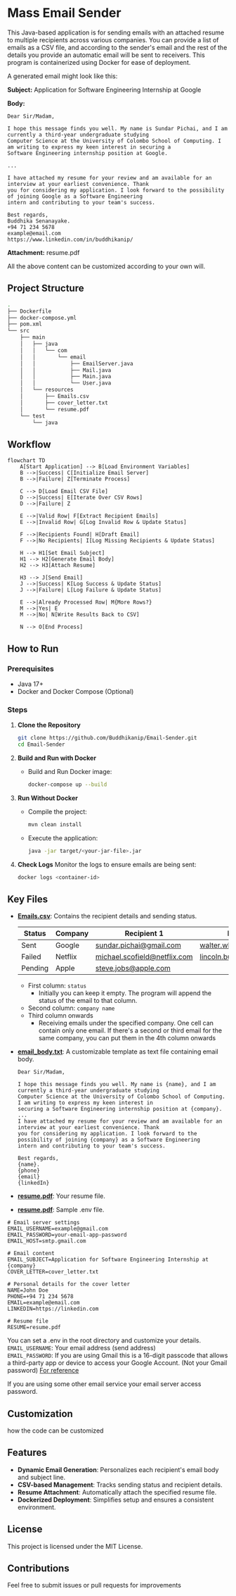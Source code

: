 # Mass Email Sender

This Java-based application is for sending emails with an attached resume to multiple recipients across various companies. You can provide a list of emails as a CSV file, and according to the sender's email and the rest of the details you provide an automatic email will be sent to receivers. This program is containerized using Docker for ease of deployment.


A generated email might look like this:

**Subject:** Application for Software Engineering Internship at Google

**Body:**

```text
Dear Sir/Madam,

I hope this message finds you well. My name is Sundar Pichai, and I am currently a third-year undergraduate studying 
Computer Science at the University of Colombo School of Computing. I am writing to express my keen interest in securing a 
Software Engineering internship position at Google.

...

I have attached my resume for your review and am available for an interview at your earliest convenience. Thank
you for considering my application. I look forward to the possibility of joining Google as a Software Engineering
intern and contributing to your team's success.

Best regards,
Buddhika Senanayake.
+94 71 234 5678
example@email.com
https://www.linkedin.com/in/buddhikanip/
```
**Attachment:** resume.pdf


All the above content can be customized according to your own will.

## Project Structure

```bash
.
├── Dockerfile
├── docker-compose.yml
├── pom.xml
└── src
    ├── main
    │   ├── java
    │   │   └── com
    │   │       └── email
    │   │           ├── EmailServer.java
    │   │           ├── Mail.java
    │   │           ├── Main.java
    │   │           └── User.java
    │   └── resources
    │       ├── Emails.csv
    │       ├── cover_letter.txt
    │       └── resume.pdf
    └── test
        └── java
```

## Workflow

```mermaid
flowchart TD
    A[Start Application] --> B[Load Environment Variables]
    B -->|Success| C[Initialize Email Server]
    B -->|Failure| Z[Terminate Process]

    C --> D[Load Email CSV File]
    D -->|Success| E[Iterate Over CSV Rows]
    D -->|Failure| Z

    E -->|Valid Row| F[Extract Recipient Emails]
    E -->|Invalid Row| G[Log Invalid Row & Update Status]

    F -->|Recipients Found| H[Draft Email]
    F -->|No Recipients| I[Log Missing Recipients & Update Status]

    H --> H1[Set Email Subject]
    H1 --> H2[Generate Email Body]
    H2 --> H3[Attach Resume]

    H3 --> J[Send Email]
    J -->|Success| K[Log Success & Update Status]
    J -->|Failure| L[Log Failure & Update Status]

    E -->|Already Processed Row| M{More Rows?}
    M -->|Yes| E
    M -->|No| N[Write Results Back to CSV]

    N --> O[End Process]
```



## How to Run

### Prerequisites

- Java 17+
- Docker and Docker Compose (Optional)

### Steps

1. **Clone the Repository**

   ```bash
   git clone https://github.com/Buddhikanip/Email-Sender.git
   cd Email-Sender
   ```

2. **Build and Run with Docker**

    - Build and Run Docker image:
      ```bash
      docker-compose up --build
      ```

3. **Run Without Docker**

    - Compile the project:
      ```bash
      mvn clean install
      ```
    - Execute the application:
      ```bash
      java -jar target/<your-jar-file>.jar
      ```

4. **Check Logs**
   Monitor the logs to ensure emails are being sent:

   ```bash
   docker logs <container-id>
   ```


## Key Files

- **[Emails.csv](src/main/resources/Emails.csv)**: Contains the recipient details and sending status.
    
    | Status  | Company | Recipient 1                  | Recipient 2                 | Recipient 3             |
    |---------|---------|------------------------------|-----------------------------|-------------------------|
    | Sent    | Google  | sundar.pichai@gmail.com      | walter.white@gmail.com      | jesse.pinkman@gmail.com |
    | Failed  | Netflix | michael.scofield@netflix.com | lincoln.burrows@netflix.com |
    | Pending | Apple   | steve.jobs@apple.com         |

    - First column: `status`
        - Initially you can keep it empty. The program will append the status of the email to that column. 
    - Second column: `company name`
    - Third column onwards
        - Receiving emails under the specified company. One cell can contain only one email. If there's a second or third email for the same company, you can put them in the 4th column onwards
        
- **[email\_body.txt](src/main/resources/email_body.txt)**: A customizable template as text file containing email body.

  ```text
  Dear Sir/Madam,

  I hope this message finds you well. My name is {name}, and I am currently a third-year undergraduate studying 
  Computer Science at the University of Colombo School of Computing. I am writing to express my keen interest in 
  securing a Software Engineering internship position at {company}.
  ...
  I have attached my resume for your review and am available for an interview at your earliest convenience. Thank
  you for considering my application. I look forward to the possibility of joining {company} as a Software Engineering
  intern and contributing to your team's success.

  Best regards,
  {name}.
  {phone}
  {email}
  {linkedIn}
  ```

- **[resume.pdf](src/main/resources/resume.pdf)**: Your resume file.
- **[resume.pdf](src/main/resources/resume.pdf)**: Sample .env file.
  
```env
# Email server settings
EMAIL_USERNAME=example@gmail.com
EMAIL_PASSWORD=your-email-app-password
EMAIL_HOST=smtp.gmail.com

# Email content
EMAIL_SUBJECT=Application for Software Engineering Internship at {company}
COVER_LETTER=cover_letter.txt

# Personal details for the cover letter
NAME=John Doe
PHONE=+94 71 234 5678
EMAIL=example@email.com
LINKEDIN=https://linkedin.com

# Resume file
RESUME=resume.pdf
```

You can set a .env in the root directory and customize your details.\
`EMAIL_USERNAME`: Your email address (send address)\
`EMAIL_PASSWORD`: 
If you are using Gmail this is a 16-digit passcode that allows a third-party app or device to access your Google Account. (Not your Gmail password)
[For reference](https://knowledge.workspace.google.com/kb/how-to-create-app-passwords-000009237) 

If you are using some other email service your email server access password.

## Customization

how the code can be customized

## Features

- **Dynamic Email Generation**: Personalizes each recipient's email body and subject line.
- **CSV-based Management**: Tracks sending status and recipient details.
- **Resume Attachment**: Automatically attach the specified resume file.
- **Dockerized Deployment**: Simplifies setup and ensures a consistent environment.



## License

This project is licensed under the MIT License.

## Contributions

Feel free to submit issues or pull requests for improvements
